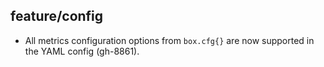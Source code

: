 ## feature/config

* All metrics configuration options from `box.cfg{}` are now supported
  in the YAML config (gh-8861).
